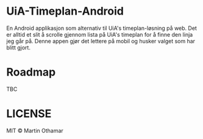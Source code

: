 # UiA-Timeplan-Android
En Android applikasjon som alternativ til UiA's timeplan-løsning på web.
Det er alltid et slit å scrolle gjennom lista på UiA's timeplan for å finne
den linja jeg går på. Denne appen gjør det lettere på mobil og husker valget som har
blitt gjort.

# Roadmap
TBC

# LICENSE
MIT © Martin Othamar
